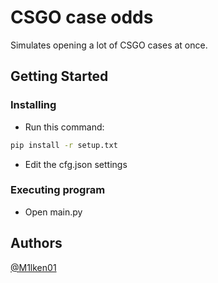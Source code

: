 # CSGO case odds

Simulates opening a lot of CSGO cases at once.

## Getting Started

### Installing

* Run this command:

```bash
pip install -r setup.txt
```

* Edit the cfg.json settings

### Executing program

* Open main.py

## Authors

[@M1lken01](https://github.com/M1lken01)
